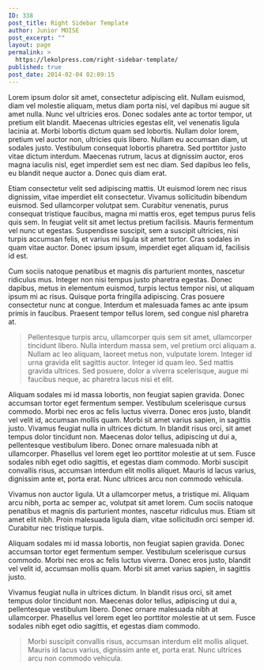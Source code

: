 ```yaml
---
ID: 338
post_title: Right Sidebar Template
author: Junior MOISE
post_excerpt: ""
layout: page
permalink: >
  https://lekolpress.com/right-sidebar-template/
published: true
post_date: 2014-02-04 02:09:15
---
```

<div id="lipsum">

Lorem ipsum dolor sit amet, consectetur adipiscing elit. Nullam euismod, diam vel molestie aliquam, metus diam porta nisi, vel dapibus mi augue sit amet nulla. Nunc vel ultricies eros. Donec sodales ante ac tortor tempor, ut pretium elit blandit. Maecenas ultricies egestas elit, vel venenatis ligula lacinia at. Morbi lobortis dictum quam sed lobortis. Nullam dolor lorem, pretium vel auctor non, ultricies quis libero. Nullam eu accumsan diam, ut sodales justo. Vestibulum consequat lobortis pharetra. Sed porttitor justo vitae dictum interdum. Maecenas rutrum, lacus at dignissim auctor, eros magna iaculis nisl, eget imperdiet sem est nec diam. Sed dapibus leo felis, eu blandit neque auctor a. Donec quis diam erat.

Etiam consectetur velit sed adipiscing mattis. Ut euismod lorem nec risus dignissim, vitae imperdiet elit consectetur. Vivamus sollicitudin bibendum euismod. Sed ullamcorper volutpat sem. Curabitur venenatis, purus consequat tristique faucibus, magna mi mattis eros, eget tempus purus felis quis sem. In feugiat velit sit amet lectus pretium facilisis. Mauris fermentum vel nunc ut egestas. Suspendisse suscipit, sem a suscipit ultricies, nisi turpis accumsan felis, et varius mi ligula sit amet tortor. Cras sodales in quam vitae auctor. Donec ipsum ipsum, imperdiet eget aliquam id, facilisis id est.

Cum sociis natoque penatibus et magnis dis parturient montes, nascetur ridiculus mus. Integer non nisi tempus justo pharetra egestas. Donec dapibus, metus in elementum euismod, turpis lectus tempor nisi, ut aliquam ipsum mi ac risus. Quisque porta fringilla adipiscing. Cras posuere consectetur nunc at congue. Interdum et malesuada fames ac ante ipsum primis in faucibus. Praesent tempor tellus lorem, sed congue nisl pharetra at.
<blockquote>Pellentesque turpis arcu, ullamcorper quis sem sit amet, ullamcorper tincidunt libero. Nulla interdum massa sem, vel pretium orci aliquam a. Nullam ac leo aliquam, laoreet metus non, vulputate lorem. Integer id urna gravida elit sagittis auctor. Integer id quam leo. Sed mattis gravida ultrices. Sed posuere, dolor a viverra scelerisque, augue mi faucibus neque, ac pharetra lacus nisi et elit.</blockquote>
Aliquam sodales mi id massa lobortis, non feugiat sapien gravida. Donec accumsan tortor eget fermentum semper. Vestibulum scelerisque cursus commodo. Morbi nec eros ac felis luctus viverra. Donec eros justo, blandit vel velit id, accumsan mollis quam. Morbi sit amet varius sapien, in sagittis justo. Vivamus feugiat nulla in ultrices dictum. In blandit risus orci, sit amet tempus dolor tincidunt non. Maecenas dolor tellus, adipiscing ut dui a, pellentesque vestibulum libero. Donec ornare malesuada nibh at ullamcorper. Phasellus vel lorem eget leo porttitor molestie at ut sem. Fusce sodales nibh eget odio sagittis, et egestas diam commodo. Morbi suscipit convallis risus, accumsan interdum elit mollis aliquet. Mauris id lacus varius, dignissim ante et, porta erat. Nunc ultrices arcu non commodo vehicula.

Vivamus non auctor ligula. Ut a ullamcorper metus, a tristique mi. Aliquam arcu nibh, porta ac semper ac, volutpat sit amet lorem. Cum sociis natoque penatibus et magnis dis parturient montes, nascetur ridiculus mus. Etiam sit amet elit nibh. Proin malesuada ligula diam, vitae sollicitudin orci semper id. Curabitur nec tristique turpis.

</div>
Aliquam sodales mi id massa lobortis, non feugiat sapien gravida. Donec accumsan tortor eget fermentum semper. Vestibulum scelerisque cursus commodo. Morbi nec eros ac felis luctus viverra. Donec eros justo, blandit vel velit id, accumsan mollis quam. Morbi sit amet varius sapien, in sagittis justo.

Vivamus feugiat nulla in ultrices dictum. In blandit risus orci, sit amet tempus dolor tincidunt non. Maecenas dolor tellus, adipiscing ut dui a, pellentesque vestibulum libero. Donec ornare malesuada nibh at ullamcorper. Phasellus vel lorem eget leo porttitor molestie at ut sem. Fusce sodales nibh eget odio sagittis, et egestas diam commodo.
<blockquote>Morbi suscipit convallis risus, accumsan interdum elit mollis aliquet. Mauris id lacus varius, dignissim ante et, porta erat. Nunc ultrices arcu non commodo vehicula.</blockquote>